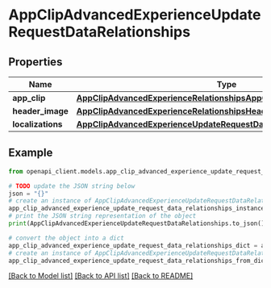 # AppClipAdvancedExperienceUpdateRequestDataRelationships


## Properties

Name | Type | Description | Notes
------------ | ------------- | ------------- | -------------
**app_clip** | [**AppClipAdvancedExperienceRelationshipsAppClip**](AppClipAdvancedExperienceRelationshipsAppClip.md) |  | [optional] 
**header_image** | [**AppClipAdvancedExperienceRelationshipsHeaderImage**](AppClipAdvancedExperienceRelationshipsHeaderImage.md) |  | [optional] 
**localizations** | [**AppClipAdvancedExperienceUpdateRequestDataRelationshipsLocalizations**](AppClipAdvancedExperienceUpdateRequestDataRelationshipsLocalizations.md) |  | [optional] 

## Example

```python
from openapi_client.models.app_clip_advanced_experience_update_request_data_relationships import AppClipAdvancedExperienceUpdateRequestDataRelationships

# TODO update the JSON string below
json = "{}"
# create an instance of AppClipAdvancedExperienceUpdateRequestDataRelationships from a JSON string
app_clip_advanced_experience_update_request_data_relationships_instance = AppClipAdvancedExperienceUpdateRequestDataRelationships.from_json(json)
# print the JSON string representation of the object
print(AppClipAdvancedExperienceUpdateRequestDataRelationships.to_json())

# convert the object into a dict
app_clip_advanced_experience_update_request_data_relationships_dict = app_clip_advanced_experience_update_request_data_relationships_instance.to_dict()
# create an instance of AppClipAdvancedExperienceUpdateRequestDataRelationships from a dict
app_clip_advanced_experience_update_request_data_relationships_from_dict = AppClipAdvancedExperienceUpdateRequestDataRelationships.from_dict(app_clip_advanced_experience_update_request_data_relationships_dict)
```
[[Back to Model list]](../README.md#documentation-for-models) [[Back to API list]](../README.md#documentation-for-api-endpoints) [[Back to README]](../README.md)


